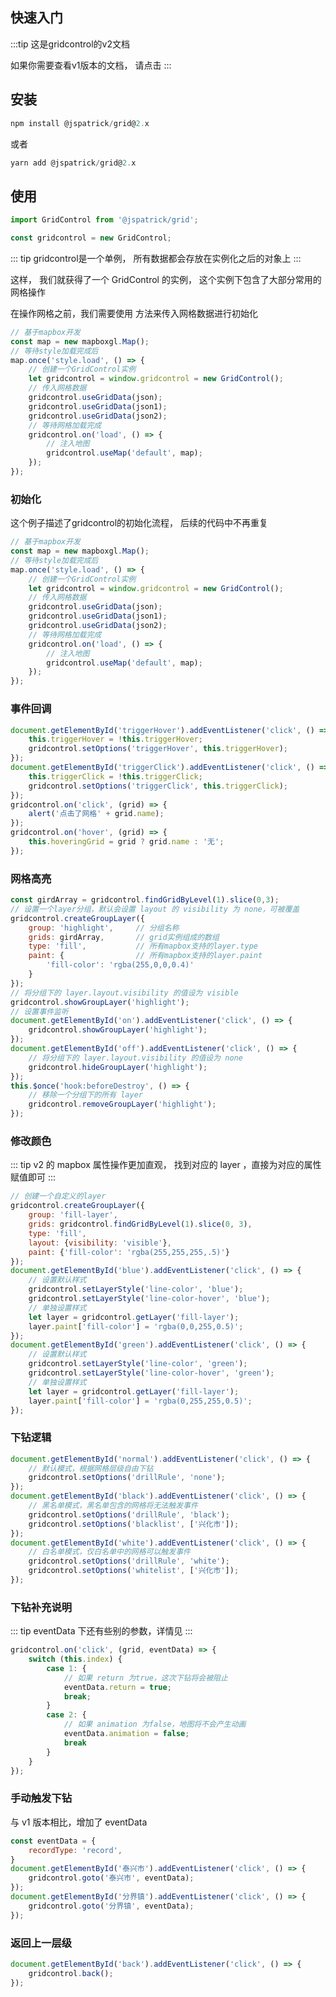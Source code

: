 ## 快速入门

:::tip
这是gridcontrol的v2文档

如果你需要查看v1版本的文档，
请点击
<Href value="这里" path="/v1.x/" /> 
:::

## 安装

```javascript
npm install @jspatrick/grid@2.x
```
或者
```javascript
yarn add @jspatrick/grid@2.x
```

## 使用

```javascript
import GridControl from '@jspatrick/grid';

const gridcontrol = new GridControl;
```

::: tip
gridcontrol是一个单例，
所有数据都会存放在实例化之后的对象上
:::

这样， 我们就获得了一个 GridControl 的实例，
这个实例下包含了大部分常用的网格操作

在操作网格之前，我们需要使用 
<Href value="useGridData" path="/v2.x/Variable.html#usegriddata" /> 
方法来传入网格数据进行初始化

```javascript
// 基于mapbox开发
const map = new mapboxgl.Map();
// 等待style加载完成后
map.once('style.load', () => {
    // 创建一个GridControl实例
    let gridcontrol = window.gridcontrol = new GridControl();
    // 传入网格数据
    gridcontrol.useGridData(json);
    gridcontrol.useGridData(json1);
    gridcontrol.useGridData(json2);
    // 等待网格加载完成
    gridcontrol.on('load', () => {
        // 注入地图
        gridcontrol.useMap('default', map);
    });
});
```

### 初始化

这个例子描述了gridcontrol的初始化流程，
后续的代码中不再重复

<MapboxV2 >

```javascript
// 基于mapbox开发
const map = new mapboxgl.Map();
// 等待style加载完成后
map.once('style.load', () => {
    // 创建一个GridControl实例
    let gridcontrol = window.gridcontrol = new GridControl();
    // 传入网格数据
    gridcontrol.useGridData(json);
    gridcontrol.useGridData(json1);
    gridcontrol.useGridData(json2);
    // 等待网格加载完成
    gridcontrol.on('load', () => {
        // 注入地图
        gridcontrol.useMap('default', map);
    });
});
```
</MapboxV2>

### 事件回调
<MapboxV2>
<ExampleHandlerV2></ExampleHandlerV2>

```javascript
document.getElementById('triggerHover').addEventListener('click', () => {
    this.triggerHover = !this.triggerHover;
    gridcontrol.setOptions('triggerHover', this.triggerHover);
});
document.getElementById('triggerClick').addEventListener('click', () => {
    this.triggerClick = !this.triggerClick;
    gridcontrol.setOptions('triggerClick', this.triggerClick);
});
gridcontrol.on('click', (grid) => {
    alert('点击了网格' + grid.name);
});
gridcontrol.on('hover', (grid) => {
    this.hoveringGrid = grid ? grid.name : '无';
});
```
</MapboxV2>

### 网格高亮

<MapboxV2>
<ExampleHighlightV2></ExampleHighlightV2>

```javascript
const girdArray = gridcontrol.findGridByLevel(1).slice(0,3);
// 设置一个layer分组，默认会设置 layout 的 visibility 为 none，可被覆盖
gridcontrol.createGroupLayer({
    group: 'highlight',     // 分组名称
    grids: girdArray,       // grid实例组成的数组
    type: 'fill',           // 所有mapbox支持的layer.type
    paint: {                // 所有mapbox支持的layer.paint
        'fill-color': 'rgba(255,0,0,0.4)'
    }
});
// 将分组下的 layer.layout.visibility 的值设为 visible
gridcontrol.showGroupLayer('highlight');
// 设置事件监听
document.getElementById('on').addEventListener('click', () => {
    gridcontrol.showGroupLayer('highlight');
});
document.getElementById('off').addEventListener('click', () => {
    // 将分组下的 layer.layout.visibility 的值设为 none
    gridcontrol.hideGroupLayer('highlight');
});
this.$once('hook:beforeDestroy', () => {
    // 移除一个分组下的所有 layer
    gridcontrol.removeGroupLayer('highlight');
});
```
</MapboxV2>

### 修改颜色

::: tip
v2 的 mapbox 属性操作更加直观，
找到对应的 layer ，直接为对应的属性赋值即可
:::

<MapboxV2>
<ExampleSetColor></ExampleSetColor>

```javascript
// 创建一个自定义的layer
gridcontrol.createGroupLayer({
    group: 'fill-layer',
    grids: gridcontrol.findGridByLevel(1).slice(0, 3),
    type: 'fill',
    layout: {visibility: 'visible'},
    paint: {'fill-color': 'rgba(255,255,255,.5)'}
});
document.getElementById('blue').addEventListener('click', () => {
    // 设置默认样式
    gridcontrol.setLayerStyle('line-color', 'blue');
    gridcontrol.setLayerStyle('line-color-hover', 'blue');
    // 单独设置样式
    let layer = gridcontrol.getLayer('fill-layer');
    layer.paint['fill-color'] = 'rgba(0,0,255,0.5)';
});
document.getElementById('green').addEventListener('click', () => {
    // 设置默认样式
    gridcontrol.setLayerStyle('line-color', 'green');
    gridcontrol.setLayerStyle('line-color-hover', 'green');
    // 单独设置样式
    let layer = gridcontrol.getLayer('fill-layer');
    layer.paint['fill-color'] = 'rgba(0,255,255,0.5)';
});
```
</MapboxV2>

### 下钻逻辑

<MapboxV2>
<ExampleDrillDownV2></ExampleDrillDownV2>

```javascript
document.getElementById('normal').addEventListener('click', () => {
    // 默认模式，根据网格层级自由下钻
    gridcontrol.setOptions('drillRule', 'none');
});
document.getElementById('black').addEventListener('click', () => {
    // 黑名单模式，黑名单包含的网格将无法触发事件
    gridcontrol.setOptions('drillRule', 'black');
    gridcontrol.setOptions('blacklist', ['兴化市']);
});
document.getElementById('white').addEventListener('click', () => {
    // 白名单模式，仅白名单中的网格可以触发事件
    gridcontrol.setOptions('drillRule', 'white');
    gridcontrol.setOptions('whitelist', ['兴化市']);
});
```
</MapboxV2>

### 下钻补充说明

::: tip
eventData 下还有些别的参数，详情见<Href value="这里" path="/v2.x/" /> 
:::

<MapboxV2>
<ExampleDrillDownMoreV2></ExampleDrillDownMoreV2>

```javascript
gridcontrol.on('click', (grid, eventData) => {
    switch (this.index) {
        case 1: {
            // 如果 return 为true，这次下钻将会被阻止
            eventData.return = true;
            break;
        }
        case 2: {
            // 如果 animation 为false，地图将不会产生动画
            eventData.animation = false;
            break
        }
    }
});
```
</MapboxV2>

### 手动触发下钻

与 v1 版本相比，增加了 eventData

<MapboxV2>
<ExampleDrillDownFunctionalV2></ExampleDrillDownFunctionalV2>

```javascript
const eventData = {
	recordType: 'record',
}
document.getElementById('泰兴市').addEventListener('click', () => {
    gridcontrol.goto('泰兴市', eventData);
});
document.getElementById('分界镇').addEventListener('click', () => {
    gridcontrol.goto('分界镇', eventData);
});
```
</MapboxV2>

### 返回上一层级

<MapboxV2>
<ExampleBackV2></ExampleBackV2>

```javascript
document.getElementById('back').addEventListener('click', () => {
    gridcontrol.back();
});
```
</MapboxV2>
